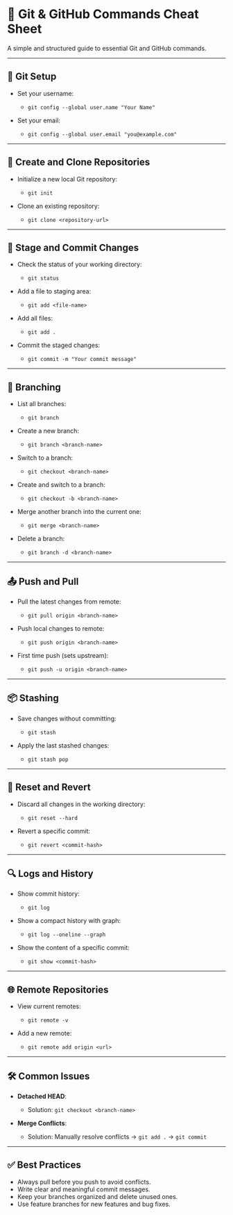 # 🧠 Git & GitHub Commands Cheat Sheet

A simple and structured guide to essential Git and GitHub commands.

---

## 🔧 Git Setup

- Set your username:
  - `git config --global user.name "Your Name"`

- Set your email:
  - `git config --global user.email "you@example.com"`

---

## 📁 Create and Clone Repositories

- Initialize a new local Git repository:
  - `git init`

- Clone an existing repository:
  - `git clone <repository-url>`

---

## 📌 Stage and Commit Changes

- Check the status of your working directory:
  - `git status`

- Add a file to staging area:
  - `git add <file-name>`

- Add all files:
  - `git add .`

- Commit the staged changes:
  - `git commit -m "Your commit message"`

---

## 🔀 Branching

- List all branches:
  - `git branch`

- Create a new branch:
  - `git branch <branch-name>`

- Switch to a branch:
  - `git checkout <branch-name>`

- Create and switch to a branch:
  - `git checkout -b <branch-name>`

- Merge another branch into the current one:
  - `git merge <branch-name>`

- Delete a branch:
  - `git branch -d <branch-name>`

---

## 📤 Push and Pull

- Pull the latest changes from remote:
  - `git pull origin <branch-name>`

- Push local changes to remote:
  - `git push origin <branch-name>`

- First time push (sets upstream):
  - `git push -u origin <branch-name>`

---

## 📦 Stashing

- Save changes without committing:
  - `git stash`

- Apply the last stashed changes:
  - `git stash pop`

---

## 🧽 Reset and Revert

- Discard all changes in the working directory:
  - `git reset --hard`

- Revert a specific commit:
  - `git revert <commit-hash>`

---

## 🔍 Logs and History

- Show commit history:
  - `git log`

- Show a compact history with graph:
  - `git log --oneline --graph`

- Show the content of a specific commit:
  - `git show <commit-hash>`

---

## 🌐 Remote Repositories

- View current remotes:
  - `git remote -v`

- Add a new remote:
  - `git remote add origin <url>`

---

## 🛠️ Common Issues

- **Detached HEAD**:
  - Solution: `git checkout <branch-name>`

- **Merge Conflicts**:
  - Solution: Manually resolve conflicts → `git add .` → `git commit`

---

## ✅ Best Practices

- Always pull before you push to avoid conflicts.
- Write clear and meaningful commit messages.
- Keep your branches organized and delete unused ones.
- Use feature branches for new features and bug fixes.

